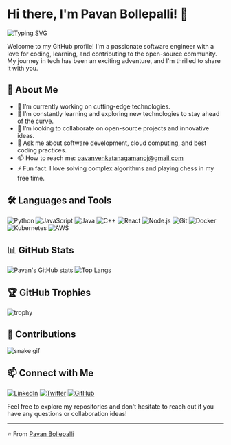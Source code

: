 # Hi there, I'm Pavan Bollepalli! 👋

[![Typing SVG](https://readme-typing-svg.herokuapp.com?color=%2336BCF7&lines=Software+Engineer;Open+Source+Enthusiast;Lifelong+Learner;Full+Stack+Developer)](https://git.io/typing-svg)

Welcome to my GitHub profile! I'm a passionate software engineer with a love for coding, learning, and contributing to the open-source community. My journey in tech has been an exciting adventure, and I'm thrilled to share it with you.

## 🚀 About Me

- 🔭 I’m currently working on cutting-edge technologies.
- 🌱 I’m constantly learning and exploring new technologies to stay ahead of the curve.
- 👯 I’m looking to collaborate on open-source projects and innovative ideas.
- 💬 Ask me about software development, cloud computing, and best coding practices.
- 📫 How to reach me: [pavanvenkatanagamanoj@gmail.com](mailto:pavanvenkatanagamanoj@gmail.com)
- ⚡ Fun fact: I love solving complex algorithms and playing chess in my free time.

## 🛠️ Languages and Tools

![Python](https://img.shields.io/badge/-Python-333333?style=flat&logo=python)
![JavaScript](https://img.shields.io/badge/-JavaScript-333333?style=flat&logo=javascript)
![Java](https://img.shields.io/badge/-Java-333333?style=flat&logo=java)
![C++](https://img.shields.io/badge/-C++-333333?style=flat&logo=cplusplus)
![React](https://img.shields.io/badge/-React-333333?style=flat&logo=react)
![Node.js](https://img.shields.io/badge/-Node.js-333333?style=flat&logo=node.js)
![Git](https://img.shields.io/badge/-Git-333333?style=flat&logo=git)
![Docker](https://img.shields.io/badge/-Docker-333333?style=flat&logo=docker)
![Kubernetes](https://img.shields.io/badge/-Kubernetes-333333?style=flat&logo=kubernetes)
![AWS](https://img.shields.io/badge/-AWS-333333?style=flat&logo=amazon-aws)

## 📊 GitHub Stats

![Pavan's GitHub stats](https://github-readme-stats.vercel.app/api?username=PavanBollepalli&show_icons=true&theme=radical)
![Top Langs](https://github-readme-stats.vercel.app/api/top-langs/?username=PavanBollepalli&layout=compact&theme=radical)

## 🏆 GitHub Trophies

![trophy](https://github-profile-trophy.vercel.app/?username=PavanBollepalli&theme=onedark)

## 🐍 Contributions

![snake gif](https://github.com/PavanBollepalli/PavanBollepalli/blob/output/github-contribution-grid-snake.svg)

## 📫 Connect with Me

[![LinkedIn](https://img.shields.io/badge/-LinkedIn-0077B5?style=flat&logo=linkedin&logoColor=white)](https://linkedin.com/in/pavanbollepalli)
[![Twitter](https://img.shields.io/badge/-Twitter-1DA1F2?style=flat&logo=twitter&logoColor=white)](https://twitter.com/PavanBollepalli)
[![GitHub](https://img.shields.io/badge/-GitHub-333333?style=flat&logo=github&logoColor=white)](https://github.com/PavanBollepalli)

Feel free to explore my repositories and don't hesitate to reach out if you have any questions or collaboration ideas!

---

⭐️ From [Pavan Bollepalli](https://github.com/PavanBollepalli)

